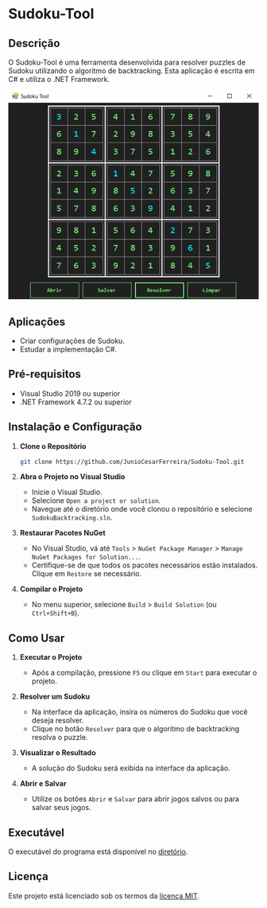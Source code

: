 # Sudoku-Tool

## Descrição
O Sudoku-Tool é uma ferramenta desenvolvida para resolver puzzles de Sudoku utilizando o algoritmo de backtracking. Esta aplicação é escrita em C# e utiliza o .NET Framework.

<p align="center">
  <img src="./print.png">
</p>

## Aplicações
- Criar configurações de Sudoku.
- Estudar a implementação C#.

## Pré-requisitos
- Visual Studio 2019 ou superior
- .NET Framework 4.7.2 ou superior

## Instalação e Configuração
1. **Clone o Repositório**
    ```sh
    git clone https://github.com/JunioCesarFerreira/Sudoku-Tool.git
    ```
2. **Abra o Projeto no Visual Studio**
    - Inicie o Visual Studio.
    - Selecione `Open a project or solution`.
    - Navegue até o diretório onde você clonou o repositório e selecione `SudokuBacktracking.sln`.

3. **Restaurar Pacotes NuGet**
    - No Visual Studio, vá até `Tools` > `NuGet Package Manager` > `Manage NuGet Packages for Solution...`.
    - Certifique-se de que todos os pacotes necessários estão instalados. Clique em `Restore` se necessário.

4. **Compilar o Projeto**
    - No menu superior, selecione `Build` > `Build Solution` (ou `Ctrl+Shift+B`).

## Como Usar
1. **Executar o Projeto**
    - Após a compilação, pressione `F5` ou clique em `Start` para executar o projeto.

2. **Resolver um Sudoku**
    - Na interface da aplicação, insira os números do Sudoku que você deseja resolver.
    - Clique no botão `Resolver` para que o algoritmo de backtracking resolva o puzzle.

3. **Visualizar o Resultado**
    - A solução do Sudoku será exibida na interface da aplicação.

4. **Abrir e Salvar**
    - Utilize os botões `Abrir` e `Salvar` para abrir jogos salvos ou para salvar seus jogos.

## Executável
O executável do programa está disponível no [diretório](./SudokuBacktracking/SudokuBacktracking/bin/Debug/).

## Licença
Este projeto está licenciado sob os termos da [licença MIT](./LICENSE).
